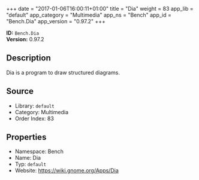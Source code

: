 ﻿+++
date = "2017-01-06T16:00:11+01:00"
title = "Dia"
weight = 83
app_lib = "default"
app_category = "Multimedia"
app_ns = "Bench"
app_id = "Bench.Dia"
app_version = "0.97.2"
+++

**ID:** `Bench.Dia`  
**Version:** 0.97.2  
<!--more-->

## Description
Dia is a program to draw structured diagrams.

## Source

* Library: `default`
* Category: Multimedia
* Order Index: 83

## Properties

* Namespace: Bench
* Name: Dia
* Typ: `default`
* Website: <https://wiki.gnome.org/Apps/Dia>

